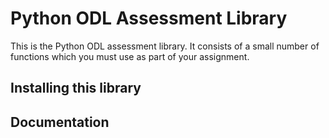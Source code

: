 # Python ODL Assessment Library

This is the Python ODL assessment library. It consists of a small number of functions which you must use as part of your assignment.

## Installing this library

## Documentation
